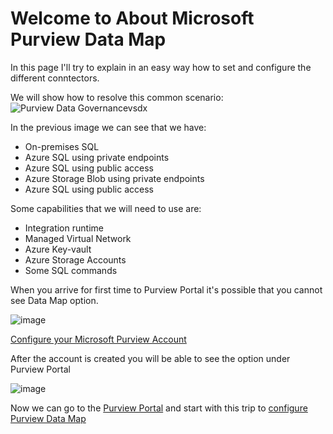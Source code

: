 # Welcome to About Microsoft Purview Data Map

In this page I'll try to explain in an easy way how to set and configure the different conntectors.

We will show how to resolve this common scenario:
![Purview Data Governancevsdx](https://github.com/user-attachments/assets/3c509726-3667-40f9-b6b8-d3558450de37)

In the previous image we can see that we have:
- On-premises SQL
- Azure SQL using private endpoints
- Azure SQL using public access
- Azure Storage Blob using private endpoints
- Azure SQL using public access

Some capabilities that we will need to use are:
- Integration runtime
- Managed Virtual Network
- Azure Key-vault
- Azure Storage Accounts
- Some SQL commands

When you arrive for first time to Purview Portal it's possible that you cannot see Data Map option.

![image](https://github.com/user-attachments/assets/20d8b1b2-d625-4768-9fe2-606fcccaa4f3)

[Configure your Microsoft Purview Account](01%20-%20MicrosoftPurviewAccount.md)

After the account is created you will be able to see the option under Purview Portal

![image](https://github.com/user-attachments/assets/9d725627-6ee5-4884-bf3e-90672149de86)

Now we can go to the [Purview Portal](https://purview.microsoft.com) and start with this trip to [configure Purview Data Map](PurviewPortalConfiguration.md)
